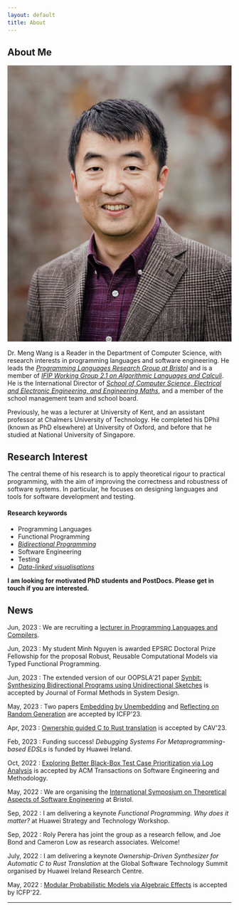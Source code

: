 ```yaml
---
layout: default
title: About
---
```


## About Me

<img class="profile-picture" src="avatar2.jpeg">

Dr. Meng Wang is a Reader in the Department of Computer Science, with research interests in programming languages and software engineering. He leads the [*Programming Languages Research Group at Bristol*](https://bristolpl.github.io) and is a member of [*IFIP Working Group 2.1 on Algorithmic Languages and Calculi*](https://ifipwg21wiki.cs.kuleuven.be/IFIP21/WebHome). He is the International Director of [*School of Computer Science, Electrical and Electronic Engineering, and Engineering Maths*](https://www.bristol.ac.uk/engineering/school-sceem/), and a member of the school management team and school board.

Previously, he was a lecturer at University of Kent, and an assistant professor at Chalmers University of Technology. He completed his DPhil (known as PhD elsewhere) at University of Oxford, and before that he studied at National University of Singapore.

## Research Interest

The central theme of his research is to apply theoretical rigour to practical programming, with the aim of improving the correctness and robustness of software systems. In particular, he focuses on designing languages and tools for software development and testing.

#### Research keywords

* Programming Languages
* Functional Programming
* [*Bidirectional Programming*](https://bx-lang.github.io/EXHIBIT/intro.html)
* Software Engineering
* Testing
* [*Data-linked visualisations*](https://f.luid.org/)


**I am looking for motivated PhD students and PostDocs. Please get in touch if you are interested.**


## News

Jun, 2023
: We are recruiting a [lecturer in Programming Languages and Compilers](https://www.bristol.ac.uk/jobs/find/details/?jobId=316176&jobTitle=Lecturer%20in%20Programming%20Languages%20and%20Compilers).

Jun, 2023
: My student Minh Nguyen is awarded EPSRC Doctoral Prize Fellowship for the proposal Robust, Reusable Computational Models via Typed Functional Programming.


Jun, 2023
: The extended version of our OOPSLA'21 paper [Synbit: Synthesizing Bidirectional Programs using Unidirectional Sketches](./Papers/FMSD23.pdf) is 
accepted by Journal of Formal Methods in System Design. 

May, 2023
: Two papers [Embedding by Unembedding](./Papers/ICFP23a.pdf) and [Reflecting on Random Generation](./Papers/ICFP23b.pdf) are accepted by ICFP'23.

Apr, 2023
: [Ownership guided C to Rust translation](./Papers/CAV23.pdf) is accepted by CAV'23. 

Feb, 2023
: Funding success! *Debugging Systems For Metaprogramming-based EDSLs* is funded by Huawei Ireland.

Oct, 2022
: [Exploring Better Black-Box Test Case Prioritization via Log Analysis](./Papers/TOSEM22.pdf) is accepted by ACM Transactions on Software Engineering and Methodology. 

May, 2022
: We are organising the [International Symposium on Theoretical Aspects of Software Engineering](https://bristolpl.github.io/tase2023/index.html) at Bristol.

Sep, 2022
: I am delivering a keynote *Functional Programming. Why does it matter?* at Huawei Strategy and Technology Workshop. 

Sep, 2022
: Roly Perera has joint the group as a research fellow, and Joe Bond and Cameron Low as research associates. Welcome!

July, 2022
: I am delivering a keynote *Ownership-Driven Synthesizer for Automatic C to Rust Translation* at the Global Software Technology Summit organised by Huawei Ireland Research Centre. 

May, 2022
: [Modular Probabilistic Models via Algebraic Effects](./Papers/ICFP22.pdf) is accepted by ICFP'22.

---

